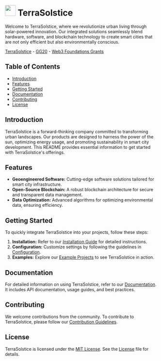 #  <img src="https://user-images.githubusercontent.com/61543012/194775757-3d861746-93c3-42fc-b59f-d9e053de7391.png" height="35" width="35" align-items="center" justify-content="center" /> TerraSolstice

Welcome to TerraSolstice, where we revolutionize urban living through solar-powered innovation. Our integrated solutions seamlessly blend hardware, software, and blockchain technology to create smart cities that are not only efficient but also environmentally conscious.

[TerraSolstice](https://ts.framer.ai) - [GG20]() - [Web3 Foundations Grants]()

## Table of Contents

- [Introduction](#introduction)
- [Features](#features)
- [Getting Started](#getting-started)
- [Documentation](#documentation)
- [Contributing](#contributing)
- [License](#license)

## Introduction

TerraSolstice is a forward-thinking company committed to transforming urban landscapes. Our products are designed to harness the power of the sun, optimizing energy usage, and promoting sustainability in smart city development. This README provides essential information to get started with TerraSolstice's offerings.

## Features

- **Geoengineered Software:** Cutting-edge software solutions tailored for smart city infrastructure.
- **Open-Source Blockchain:** A robust blockchain architecture for secure and transparent data management.
- **Data Optimization:** Advanced algorithms for optimizing environmental data, ensuring efficiency.

## Getting Started

To quickly integrate TerraSolstice into your projects, follow these steps:

1. **Installation:** Refer to our [Installation Guide](docs/installation.md) for detailed instructions.
2. **Configuration:** Customize settings by following the guidelines in [Configuration](docs/configuration.md).
3. **Examples:** Explore our [Example Projects](examples/) to see TerraSolstice in action.

## Documentation

For detailed information on using TerraSolstice, refer to our [Documentation](docs/). It includes API documentation, usage guides, and best practices.

## Contributing

We welcome contributions from the community. To contribute to TerraSolstice, please follow our [Contribution Guidelines](CONTRIBUTING.md).

## License

TerraSolstice is licensed under the [MIT License](LICENSE). See the [License](LICENSE) file for details.

